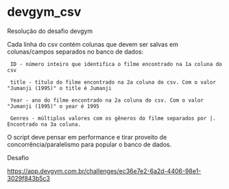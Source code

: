 # devgym_csv
Resolução do desafio devgym

  Cada linha do csv contém colunas que devem ser salvas em colunas/campos separados no banco de dados:
    
     ID - número inteiro que identifica o filme encontrado na 1a coluna do csv
    
     title - título do filme encontrado na 2a coluna do csv. Com o valor "Jumanji (1995)" o title é Jumanji
    
     Year - ano do filme encontrado na 2a coluna do csv. Com o valor "Jumanji (1995)" o year é 1995
    
     Genres - múltiplos valores com os gêneros do filme separados por |. Encontrado na 3a coluna.
  O script deve pensar em performance e tirar proveito de concorrência/paralelismo para popular o banco de dados. 


  Desafio

  https://app.devgym.com.br/challenges/ec36e7e2-6a2d-4406-98e1-3029f843b5c3